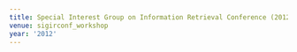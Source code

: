 ```yaml
---
title: Special Interest Group on Information Retrieval Conference (2012)
venue: sigirconf_workshop
year: '2012'
---
```

